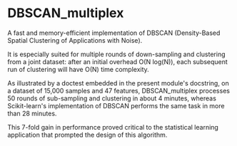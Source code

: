 # DBSCAN_multiplex
A fast and memory-efficient implementation of DBSCAN (Density-Based Spatial Clustering of Applications with Noise).

It is especially suited for multiple rounds of down-sampling and clustering from a joint dataset: after an initial overhead O(N log(N)), each subsequent run of clustering will have O(N) time complexity. 

As illustrated by a doctest embedded in the present module's docstring, on a dataset of 15,000 samples and 47 features, DBSCAN_multiplex processes 50 rounds of sub-sampling and clustering in about 4 minutes, whereas Scikit-learn's implementation of DBSCAN performs the same task in more than 28 minutes. 

This 7-fold gain in performance proved critical to the statistical learning application that prompted the design of this algorithm.

